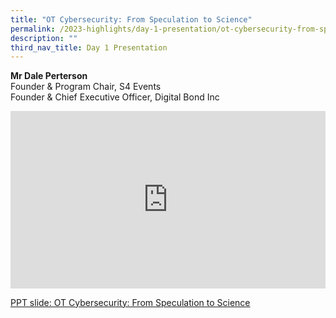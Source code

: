 ```yaml
---
title: "OT Cybersecurity: From Speculation to Science"
permalink: /2023-highlights/day-1-presentation/ot-cybersecurity-from-speculation-to-science/
description: ""
third_nav_title: Day 1 Presentation
---
```

<b>Mr Dale Perterson</b><br>
Founder &amp; Program Chair, S4 Events<br>
Founder &amp; Chief Executive Officer, Digital Bond Inc

<div class="video-container">
<iframe width="853" height="315" src="https://www.youtube.com/embed/26kGgA2YBcA?si=vdCInF2Q_8x7mNH2" frameborder="0" allow="accelerometer; autoplay; encrypted-media; gyroscope; picture-in-picture" allowfullscreen=""></iframe></div>


[PPT slide: OT Cybersecurity: From Speculation to Science](/files/otcep%202023%20material/03%20ot%20cybersecurity%20from%20speculation%20to%20science.pdf)







<style type="text/css"> 
	    .video-container {
      position: relative;
      padding-bottom: 56.25%; /* 16:9 */
      height: 0;
    }
    .video-container iframe {
      position: absolute;
      top: 0;
      left: 0;
      width: 100%;
      height: 100%;
    }
	</style>